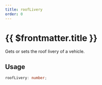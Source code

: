```yaml
---
title: roofLivery
order: 0
---
```


# {{ $frontmatter.title }}

Gets or sets the roof livery of a vehicle.

## Usage

```ts
roofLivery: number;
```
